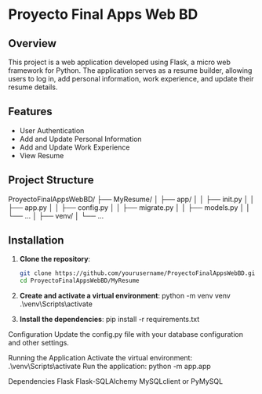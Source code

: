 # Proyecto Final Apps Web BD

## Overview

This project is a web application developed using Flask, a micro web framework for Python. The application serves as a resume builder, allowing users to log in, add personal information, work experience, and update their resume details.

## Features

- User Authentication
- Add and Update Personal Information
- Add and Update Work Experience
- View Resume

## Project Structure
ProyectoFinalAppsWebBD/
├── MyResume/
│   ├── app/
│   │   ├── init.py
│   │   ├── app.py
│   │   ├── config.py
│   │   ├── migrate.py
│   │   ├── models.py
│   │   └── ...
│   ├── venv/
│   └── ...


## Installation

1. **Clone the repository**:
   ```sh
   git clone https://github.com/yourusername/ProyectoFinalAppsWebBD.git
   cd ProyectoFinalAppsWebBD/MyResume

2. **Create and activate a virtual environment**:
    python -m venv venv
    .\venv\Scripts\activate

3. **Install the dependencies**:
    pip install -r requirements.txt

Configuration
Update the config.py file with your database configuration and other settings.

Running the Application
Activate the virtual environment:
    .\venv\Scripts\activate
Run the application:
    python -m app.app

Dependencies
Flask
Flask-SQLAlchemy
MySQLclient or PyMySQL
